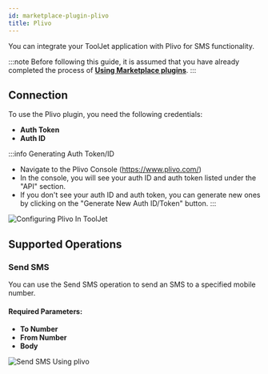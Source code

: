 ```yaml
---
id: marketplace-plugin-plivo
title: Plivo
---
```


You can integrate your ToolJet application with Plivo for SMS functionality.

:::note
Before following this guide, it is assumed that you have already completed the process of **[Using Marketplace plugins](/docs/marketplace/marketplace-overview#using-marketplace-plugins)**.
:::

## Connection

To use the Plivo plugin, you need the following credentials:
- **Auth Token**
- **Auth ID**

:::info Generating Auth Token/ID
- Navigate to the Plivo Console (https://www.plivo.com/)
- In the console, you will see your auth ID and auth token listed under the "API" section.
- If you don't see your auth ID and auth token, you can generate new ones by clicking on the "Generate New Auth ID/Token" button.
:::

<div style={{textAlign: 'center'}}>

<img className="screenshot-full" src="/img/marketplace/plugins/plivo/connection-v3.png" alt="Configuring Plivo In ToolJet" />

</div>

## Supported Operations

### Send SMS

You can use the Send SMS operation to send an SMS to a specified mobile number.

#### Required Parameters: 

- **To Number**
- **From Number**
- **Body**

<div style={{textAlign: 'center'}}>

<img className="screenshot-full" src="/img/marketplace/plugins/plivo/sendsms-v3.png" alt="Send SMS Using plivo" />

</div>